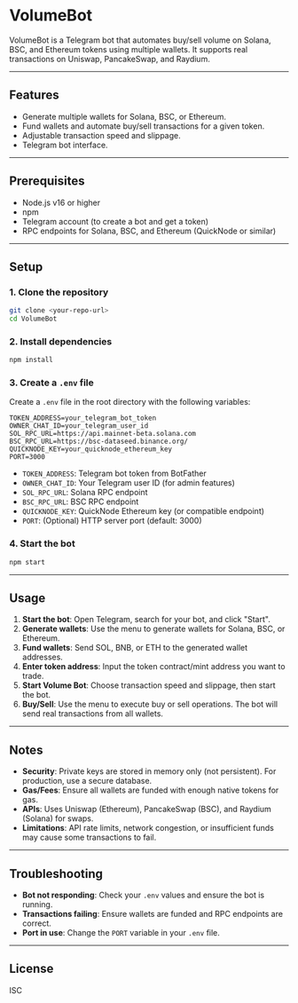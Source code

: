 # VolumeBot

VolumeBot is a Telegram bot that automates buy/sell volume on Solana, BSC, and Ethereum tokens using multiple wallets. It supports real transactions on Uniswap, PancakeSwap, and Raydium.

---

## Features

- Generate multiple wallets for Solana, BSC, or Ethereum.
- Fund wallets and automate buy/sell transactions for a given token.
- Adjustable transaction speed and slippage.
- Telegram bot interface.

---

## Prerequisites

- Node.js v16 or higher
- npm
- Telegram account (to create a bot and get a token)
- RPC endpoints for Solana, BSC, and Ethereum (QuickNode or similar)

---

## Setup

### 1. Clone the repository

```bash
git clone <your-repo-url>
cd VolumeBot
```

### 2. Install dependencies

```bash
npm install
```

### 3. Create a `.env` file

Create a `.env` file in the root directory with the following variables:

```
TOKEN_ADDRESS=your_telegram_bot_token
OWNER_CHAT_ID=your_telegram_user_id
SOL_RPC_URL=https://api.mainnet-beta.solana.com
BSC_RPC_URL=https://bsc-dataseed.binance.org/
QUICKNODE_KEY=your_quicknode_ethereum_key
PORT=3000
```

- `TOKEN_ADDRESS`: Telegram bot token from BotFather
- `OWNER_CHAT_ID`: Your Telegram user ID (for admin features)
- `SOL_RPC_URL`: Solana RPC endpoint
- `BSC_RPC_URL`: BSC RPC endpoint
- `QUICKNODE_KEY`: QuickNode Ethereum key (or compatible endpoint)
- `PORT`: (Optional) HTTP server port (default: 3000)

### 4. Start the bot

```bash
npm start
```

---

## Usage

1. **Start the bot**: Open Telegram, search for your bot, and click "Start".
2. **Generate wallets**: Use the menu to generate wallets for Solana, BSC, or Ethereum.
3. **Fund wallets**: Send SOL, BNB, or ETH to the generated wallet addresses.
4. **Enter token address**: Input the token contract/mint address you want to trade.
5. **Start Volume Bot**: Choose transaction speed and slippage, then start the bot.
6. **Buy/Sell**: Use the menu to execute buy or sell operations. The bot will send real transactions from all wallets.

---

## Notes

- **Security**: Private keys are stored in memory only (not persistent). For production, use a secure database.
- **Gas/Fees**: Ensure all wallets are funded with enough native tokens for gas.
- **APIs**: Uses Uniswap (Ethereum), PancakeSwap (BSC), and Raydium (Solana) for swaps.
- **Limitations**: API rate limits, network congestion, or insufficient funds may cause some transactions to fail.

---

## Troubleshooting

- **Bot not responding**: Check your `.env` values and ensure the bot is running.
- **Transactions failing**: Ensure wallets are funded and RPC endpoints are correct.
- **Port in use**: Change the `PORT` variable in your `.env` file.

---

## License

ISC
